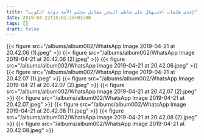 ```yaml
---
title: "إحدى طلعات الاستهلال على شاطئ البحر مقابل مجلس الأمة دولة الكويت"
date: 2019-04-22T15:01:25+03:00
tags: []
draft: false
---
```


{{< figure src="/albums/album002/WhatsApp Image 2019-04-21 at 20.42.06 (1).jpeg" >}}
{{< figure src="/albums/album002/WhatsApp Image 2019-04-21 at 20.42.06 (2).jpeg" >}}
{{< figure src="/albums/album002/WhatsApp Image 2019-04-21 at 20.42.06.jpeg" >}}
{{< figure src="/albums/album002/WhatsApp Image 2019-04-21 at 20.42.07 (1).jpeg" >}}
{{< figure src="/albums/album002/WhatsApp Image 2019-04-21 at 20.42.07 (2).jpeg" >}}
{{< figure src="/albums/album002/WhatsApp Image 2019-04-21 at 20.42.07 (2).jpeg" >}}
{{< figure src="/albums/album002/WhatsApp Image 2019-04-21 at 20.42.07.jpeg" >}}
{{< figure src="/albums/album002/WhatsApp Image 2019-04-21 at 20.42.08 (1).jpeg" >}}
{{< figure src="/albums/album002/WhatsApp Image 2019-04-21 at 20.42.08 (2).jpeg" >}}
{{< figure src="/albums/album002/WhatsApp Image 2019-04-21 at 20.42.08.jpeg" >}}
